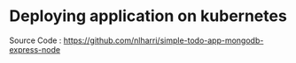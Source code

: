 # Deploying application on kubernetes

Source Code : https://github.com/nlharri/simple-todo-app-mongodb-express-node

